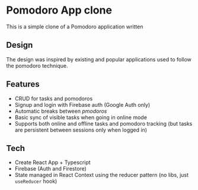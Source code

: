 # Pomodoro App clone

This is a simple clone of a Pomodoro application written


## Design

The design was inspired by existing and popular applications used to follow the pomodoro technique. 

## Features

 - CRUD for tasks and pomodoros
 - Signup and login with Firebase auth (Google Auth only)
 - Automatic breaks between _pmodoros_
 - Basic sync of visible tasks when going in online mode
 - Supports both online and offline tasks and pomodoro tracking (but tasks are persistent between sessions only when logged in)
## Tech

 - Create React App + Typescript
 - Firebase (Auth and Firestore)
 - State managed in React Context using the reducer pattern (no libs, just `useReducer` hook)
